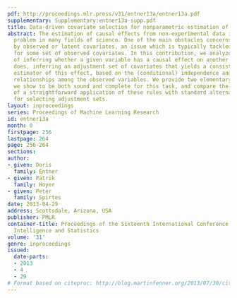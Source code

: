 ```yaml
---
pdf: http://proceedings.mlr.press/v31/entner13a/entner13a.pdf
supplementary: Supplementary:entner13a-supp.pdf
title: Data-driven covariate selection for nonparametric estimation of causal effects
abstract: The estimation of causal effects from non-experimental data is a fundamental
  problem in many fields of science. One of the main obstacles concerns confounding
  by observed or latent covariates, an issue which is typically tackled by adjusting
  for some set of observed covariates. In this contribution, we analyze the problem
  of inferring whether a given variable has a causal effect on another and, if it
  does, inferring an adjustment set of covariates that yields a consistent and unbiased
  estimator of this effect, based on the (conditional) independence and dependence
  relationships among the observed variables. We provide two elementary rules that
  we show to be both sound and complete for this task, and compare the performance
  of a straightforward application of these rules with standard alternative procedures
  for selecting adjustment sets.
layout: inproceedings
series: Proceedings of Machine Learning Research
id: entner13a
month: 0
firstpage: 256
lastpage: 264
page: 256-264
sections: 
author:
- given: Doris
  family: Entner
- given: Patrik
  family: Hoyer
- given: Peter
  family: Spirtes
date: 2013-04-29
address: Scottsdale, Arizona, USA
publisher: PMLR
container-title: Proceedings of the Sixteenth International Conference on Artificial
  Intelligence and Statistics
volume: '31'
genre: inproceedings
issued:
  date-parts:
  - 2013
  - 4
  - 29
# Format based on citeproc: http://blog.martinfenner.org/2013/07/30/citeproc-yaml-for-bibliographies/
---
```

